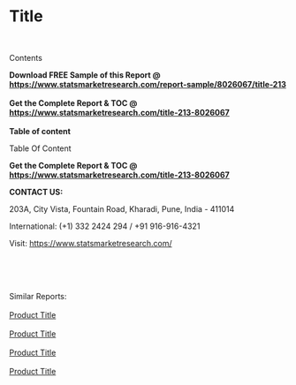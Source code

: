 <h1>Title</h1><br/><p>Contents</p><div><b>Download FREE Sample of this Report @ <a href="https://www.statsmarketresearch.com/download-free-sample/8026067/title-213">https://www.statsmarketresearch.com/report-sample/8026067/title-213</a></b></div><br><div><b>Get the Complete Report & TOC @ <a href="https://www.statsmarketresearch.com/title-213-8026067">https://www.statsmarketresearch.com/title-213-8026067</a></b></div><br><b>Table of content</b><p>Table Of Content<br><div><b>Get the Complete Report & TOC @ <a href="https://www.statsmarketresearch.com/title-213-8026067">https://www.statsmarketresearch.com/title-213-8026067</a></b></div></p>
 
 <b>CONTACT US:</b><br>
 
 203A, City Vista, Fountain Road, Kharadi, Pune, India - 411014 <br>
 
 International: (+1) 332 2424 294 / +91 916-916-4321<br>
 
 Visit: <a href="https://www.statsmarketresearch.com/">https://www.statsmarketresearch.com/</a>
 
 <br>
 
 <br><br>Similar Reports: <br><br><a href="https://www.statsmarketresearch.com/title-489-8038447">Product Title</a><br><br><a href="https://www.statsmarketresearch.com/title-843-8038246">Product Title</a><br><br><a href="https://www.statsmarketresearch.com/title-35-8038045">Product Title</a><br><br><a href="https://www.statsmarketresearch.com/title-29-8037844">Product Title</a><br><br>